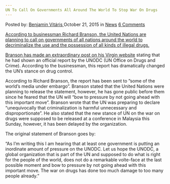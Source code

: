 ```yaml
---
UN To Call On Governments All Around The World To Stop War On Drugs
---
```

<article class="post-listing post-11825 post type-post status-publish format-standard hentry category-news tag-call tag-governments tag-stop tag-war tag-world">
<div class="post-inner">
<span>Posted by: <a href="https://www.deepdotweb.com/author/benjaminvi/" title="">Benjamin Vitáris </a></span>
<span>October 21, 2015</span>
<span>in <a href="https://www.deepdotweb.com/category/news/" rel="category tag">News</a></span>
<span><a href="https://www.deepdotweb.com/2015/10/21/un-to-call-on-governments-all-around-the-world-to-stop-war-on-drugs/#comments">6 Comments</a></span>


<p><a href="http://www.independent.co.uk/news/uk/home-news/un-to-call-on-governments-around-the-world-to-decriminalise-all-drugs-says-richard-branson-a6699851.html">According to businessman Richard Branson, the United Nations are planning to call on governments of all nations around the world to decriminalize the use and the possession of all kinds of illegal drugs.</a></p>
<p><a href="http://www.independent.co.uk/news/world/politics/united-nations-to-urge-governments-to-decriminalise-drugs-richard-bransons-claims-in-full-a6700371.html">Branson has made an extraordinary post on his Virgin website</a> stating that he had shown an official report by the UNODC (UN Office on Drugs and Crime). According to the businessman, this report has dramatically changed the UN’s stance on drug control.</p>
<p>According to Richard Branson, the report has been sent to ”some of the world’s media under embargo”. Branson stated that the United Nations were planning to release the statement, however, he has gone public before them since he feared that the UN will &#8220;bow to pressure by not going ahead with this important move&#8221;. Branson wrote that the UN was preparing to declare &#8220;unequivocally that criminalization is harmful unnecessary and disproportionate&#8221;. He also stated that the new stance of UN on the war on drugs were supposed to be released at a conference in Malaysia this Sunday, however, it has been delayed by the organization.</p>
<p>The original statement of Branson goes by:</p>
<p>&#8220;As I&#8217;m writing this I am hearing that at least one government is putting an inordinate amount of pressure on the UNODC. Let us hope the UNODC, a global organization that is part of the UN and supposed to do what is right for the people of the world, does not do a remarkable volte-face at the last possible moment and bow to pressure by not going ahead with this important move. The war on drugs has done too much damage to too many people already.&#8221;</p>
</div>
<span style="display:none"><a href="https://www.deepdotweb.com/tag/call/" rel="tag">call</a> <a href="https://www.deepdotweb.com/tag/drugs/" rel="tag">drugs</a> <a href="https://www.deepdotweb.com/tag/governments/" rel="tag">governments</a> <a href="https://www.deepdotweb.com/tag/stop/" rel="tag">stop</a> <a href="https://www.deepdotweb.com/tag/war/" rel="tag">war</a> <a href="https://www.deepdotweb.com/tag/world/" rel="tag">world</a></span> <span style="display:none" class="updated">2015-10-21</span>
<div style="display:none" class="vcard author" itemprop="author" itemscope itemtype="http://schema.org/Person"><strong class="fn" itemprop="name"><a href="https://www.deepdotweb.com/author/benjaminvi/" title="Posts by Benjamin Vitáris" rel="author">Benjamin Vitáris</a></strong></div>
</div>
</article>

